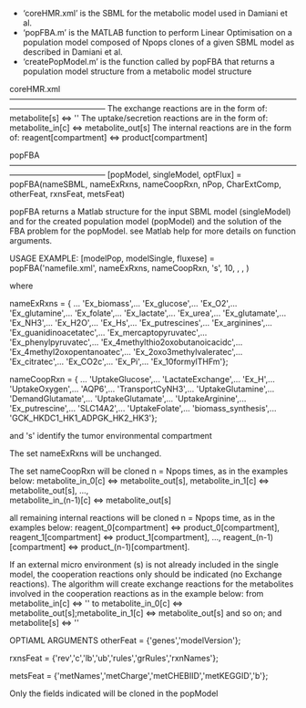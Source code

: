 - ‘coreHMR.xml’ is the SBML for the metabolic model used in Damiani et al. 
- ‘popFBA.m’ is the MATLAB function to perform Linear Optimisation on a population model composed of Npops clones of a given SBML model as described in Damiani et al. 
- ‘createPopModel.m’ is the function called by popFBA that returns a population model structure from a metabolic model structure


coreHMR.xml
————————————————————————————————————————————————
The exchange reactions are in the form of: metabolite[s]  <=>  ''
The uptake/secretion reactions are in the form of: metabolite_in[c] <=> metabolite_out[s]
The internal reactions are in the form of: reagent[compartment] <=> product[compartment]


popFBA
————————————————————————————————————————————————
[popModel, singleModel, optFlux] = popFBA(nameSBML, nameExRxns, nameCoopRxn, nPop, CharExtComp, otherFeat, rxnsFeat, metsFeat)

popFBA returns a Matlab structure for the input SBML model (singleModel) and for the created population model (popModel) and the solution of the FBA problem for the popModel.
see Matlab help for more details on function arguments.


USAGE EXAMPLE:
[modelPop, modelSingle, fluxese] = popFBA('namefile.xml', nameExRxns, nameCoopRxn, 's', 10, <otherFeat>, <rxnsFeat>, <metsFeat>)

where

nameExRxns = { ...
    'Ex_biomass',...
    'Ex_glucose',...
    'Ex_O2',...
    'Ex_glutamine',...
    'Ex_folate',...
    'Ex_lactate',...
    'Ex_urea',...
    'Ex_glutamate',...
    'Ex_NH3',...
    'Ex_H2O',...
    'Ex_Hs',...
    'Ex_putrescines',...
    'Ex_arginines',...
    'Ex_guanidinoacetatec',...
    'Ex_mercaptopyruvatec',...
    'Ex_phenylpyruvatec',...
    'Ex_4methylthio2oxobutanoicacidc',...
    'Ex_4methyl2oxopentanoatec',...
    'Ex_2oxo3methylvaleratec',...
    'Ex_citratec',...
    'Ex_CO2c',...
    'Ex_Pi',...
    'Ex_10formylTHFm'};
	
nameCoopRxn = { ...
    'UptakeGlucose',...
    'LactateExchange',...
    'Ex_H',...
    'UptakeOxygen',...
    'AQP6',...
    'TransportCyNH3',...
    'UptakeGlutamine',...
    'DemandGlutamate',...
    'UptakeGlutamate',...
    'UptakeArginine',...
    'Ex_putrescine',...
    'SLC14A2',...
    'UptakeFolate',...
    'biomass_synthesis',...
    'GCK_HKDC1_HK1_ADPGK_HK2_HK3'};

and 's' identify the tumor environmental compartment


The set nameExRxns will be unchanged.

The set nameCoopRxn will be cloned n = Npops times, as in the examples below: 
metabolite_in_0[c] <=> metabolite_out[s], 
metabolite_in_1[c] <=> metabolite_out[s], 
...,  
metabolite_in_(n-1)[c] <=> metabolite_out[s]

all remaining internal reactions will be cloned n = Npops time, as in the examples below: 
reagent_0[compartment] <=> product_0[compartment],
reagent_1[compartment] <=> product_1[compartment],
...,
reagent_(n-1)[compartment] <=> product_(n-1)[compartment].

If an external micro environment (s) is not already included in the single model, the cooperation reactions only should be indicated (no Exchange reactions).
The algorithm will create exchange reactions for the metabolites involved in the cooperation reactions as in the example below: 
from metabolite_in[c] <=> '' to metabolite_in_0[c] <=> metabolite_out[s];metabolite_in_1[c] <=> metabolite_out[s] and so on; and metabolite[s]  <=>  ''

	
	
OPTIAML ARGUMENTS
otherFeat = {'genes','modelVersion'};

rxnsFeat = {'rev','c','lb','ub','rules','grRules','rxnNames'};

metsFeat = {'metNames','metCharge','metCHEBIID','metKEGGID','b'};

Only the fields indicated will be cloned in the popModel

